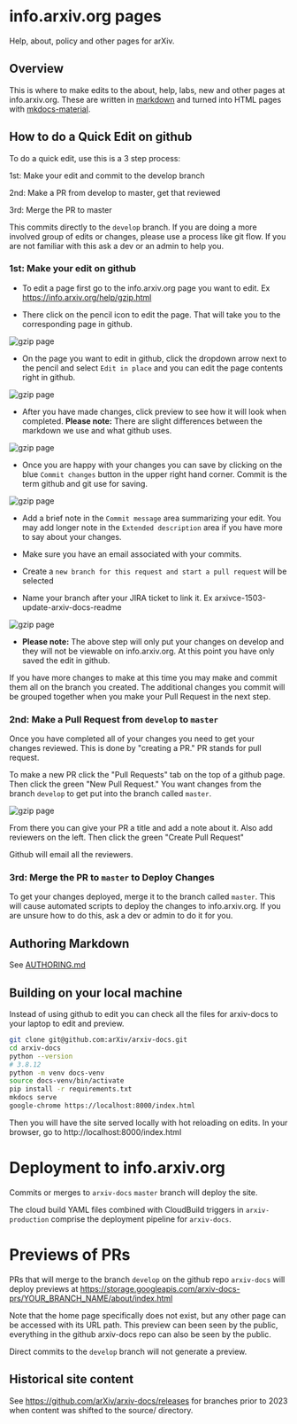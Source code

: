 # info.arxiv.org pages

Help, about, policy and other pages for arXiv.

## Overview

This is where to make edits to the about, help, labs, new and other pages at
info.arxiv.org. These are written in
[markdown](https://daringfireball.net/projects/markdown/) and turned into HTML
pages with [mkdocs-material](https://squidfunk.github.io/mkdocs-material/).

## How to do a Quick Edit on github

To do a quick edit, use this is a 3 step process:

1st: Make your edit and commit to the develop branch

2nd: Make a PR from develop to master, get that reviewed

3rd: Merge the PR to master

This commits directly to the `develop` branch. If you are doing a more involved
group of edits or changes, please use a process like git flow. If you are not
familiar with this ask a dev or an admin to help you.

### 1st: Make your edit on github
- To edit a page first go to the info.arxiv.org page you want to edit. Ex https://info.arxiv.org/help/gzip.html

- There click on the pencil icon to edit the page. That will take you to the corresponding page in github.

![gzip page](02-help-info-page.png)

- On the page you want to edit in github, click the dropdown arrow next to the pencil and select `Edit in place` and you can edit the page contents right in github.

![gzip page](01-help-github1a.png)

- After you have made changes, click preview to see how it will look when completed. 
**Please note:** There are slight differences between the markdown we use and what github uses.

![gzip page](03-help-preview-github.png)

- Once you are happy with your changes you can save by clicking on the blue `Commit changes` button in the upper right hand corner.
Commit is the term github and git use for saving.

![gzip page](04-help-commit-github.png)

- Add a brief note in the `Commit message` area summarizing your edit. You may add longer
note in the `Extended description` area if you have more to say about your changes.

- Make sure you have an email associated with your commits.

- Create a `new branch for this request and start a pull request` will be selected
- Name your branch after your JIRA ticket to link it. Ex arxivce-1503-update-arxiv-docs-readme

![gzip page](05-help-newBranch.png)

- **Please note:** The above step will only put your changes on develop and they will not be viewable on info.arxiv.org. At this point you have only saved the edit in github.

If you have more changes to make at this time you may make and commit them all on the branch you created. The additional changes you commit will be grouped together when you make your Pull Request in the next step.

### 2nd: Make a Pull Request from `develop` to `master`
Once you have completed all of your changes you need to get your changes reviewed. This is done by "creating a PR." PR stands for pull request.

To make a new PR click the "Pull Requests" tab on the top of a github page. Then
click the green "New Pull Request." You want changes from the branch `develop` to get put
into the branch called `master`.

![gzip page](non-info/help-pr1.png)

From there you can give your PR a title and add a note about it. Also add
reviewers on the left. Then click the green "Create Pull Request"

Github will email all the reviewers.

### 3rd: Merge the PR to `master` to Deploy Changes

To get your changes deployed, merge it to the branch called `master`. This will
cause automated scripts to deploy the changes to info.arxiv.org.  If you are
unsure how to do this, ask a dev or admin to do it for you.

## Authoring Markdown
See [AUTHORING.md](AUTHORING.MD)

## Building on your local machine

Instead of using github to edit you can check all the files for arxiv-docs to
your laptop to edit and preview.

```bash
git clone git@github.com:arXiv/arxiv-docs.git
cd arxiv-docs
python --version
# 3.8.12
python -m venv docs-venv
source docs-venv/bin/activate
pip install -r requirements.txt
mkdocs serve
google-chrome https://localhost:8000/index.html
```

Then you will have the site served locally with hot reloading on edits. In your
browser, go to http://localhost:8000/index.html

# Deployment to info.arxiv.org

Commits or merges to `arxiv-docs` `master` branch will deploy the site.

The cloud build YAML files combined with CloudBuild triggers in
`arxiv-production` comprise the deployment pipeline for `arxiv-docs`.

# Previews of PRs

PRs that will merge to the branch `develop` on the github repo
`arxiv-docs` will deploy previews at
https://storage.googleapis.com/arxiv-docs-prs/YOUR_BRANCH_NAME/about/index.html

Note that the home page specifically does not exist, but any other page can be accessed with its URL path.
This preview can been seen by the public, everything in the github
arxiv-docs repo can also be seen by the public.

Direct commits to the `develop` branch will not generate a preview.

## Historical site content
See https://github.com/arXiv/arxiv-docs/releases for branches prior to 2023 when content was shifted to the source/ directory.
